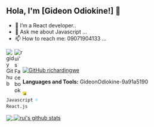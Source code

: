 ## Hola, I'm [Gideon Odiokine!] 👋

- 🌱 I’m a React developer..
- 💬 Ask me about Javascript ...
- 📫 How to reach me: 09071904133 ...

<a href="https://github.com/GideonOdiokine">
  <img align="left" alt="gidy Github" width="22px" src="https://cdn.jsdelivr.net/npm/simple-icons@v3/icons/github.svg" />
</a>

<a href="https://www.facebook.com/GideonOdiokine/">
  <img align="left" alt="rui's Facebook" width="22px" src="https://cdn.jsdelivr.net/npm/simple-icons@v3/icons/facebook.svg" />
</a>
<br/>
<br/>

[![GitHub richardingwe](https://img.shields.io/github/followers/GideonOdiokine?label=follow&style=social)](https://github.com/GideonOdiokine)

**Languages and Tools:**  GideonOdiokine-9a91a5190

<code><img height="10" src="https://raw.githubusercontent.com/github/explore/80688e429a7d4ef2fca1e82350fe8e3517d3494d/topics/javascript/javascript.png"> Javascript</code>
<code><img height="10" src="https://raw.githubusercontent.com/github/explore/80688e429a7d4ef2fca1e82350fe8e3517d3494d/topics/react/react.png"> React.js</code>


<a href="https://github.com/GideonOdiokine">
  <img align="center" src="https://github-readme-stats.vercel.app/api/top-langs/?username=GideonOdiokine&theme=dracula&hide_langs_below=1" />
</a>
<a href="https://github.com/GideonOdiokine">
 <img align="center" src="https://github-readme-stats.vercel.app/api?username=GideonOdiokine&show_icons=true&theme=dracula&line_height=27" alt="rui's github stats"/>
</a>
<div align="center">
<!-- ### Show some ❤️ by starring some of the repositories! -->
</div>

